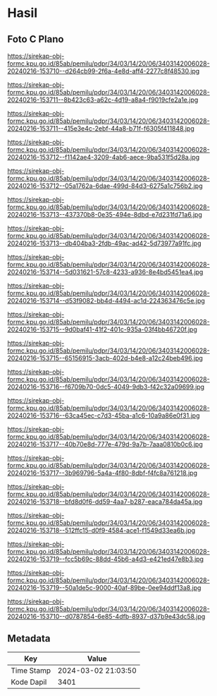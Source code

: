 # Hasil

## Foto C Plano

https://sirekap-obj-formc.kpu.go.id/85ab/pemilu/pdpr/34/03/14/20/06/3403142006028-20240216-153710--d264cb99-2f6a-4e8d-aff4-2277c8f48530.jpg

https://sirekap-obj-formc.kpu.go.id/85ab/pemilu/pdpr/34/03/14/20/06/3403142006028-20240216-153711--8b423c63-a62c-4d19-a8a4-f9019cfe2a1e.jpg

https://sirekap-obj-formc.kpu.go.id/85ab/pemilu/pdpr/34/03/14/20/06/3403142006028-20240216-153711--415e3e4c-2ebf-44a8-b71f-f6305f411848.jpg

https://sirekap-obj-formc.kpu.go.id/85ab/pemilu/pdpr/34/03/14/20/06/3403142006028-20240216-153712--f1142ae4-3209-4ab6-aece-9ba531f5d28a.jpg

https://sirekap-obj-formc.kpu.go.id/85ab/pemilu/pdpr/34/03/14/20/06/3403142006028-20240216-153712--05a1762a-6dae-499d-84d3-6275a1c756b2.jpg

https://sirekap-obj-formc.kpu.go.id/85ab/pemilu/pdpr/34/03/14/20/06/3403142006028-20240216-153713--437370b8-0e35-494e-8dbd-e7d231fd71a6.jpg

https://sirekap-obj-formc.kpu.go.id/85ab/pemilu/pdpr/34/03/14/20/06/3403142006028-20240216-153713--db404ba3-2fdb-49ac-ad42-5d73977a91fc.jpg

https://sirekap-obj-formc.kpu.go.id/85ab/pemilu/pdpr/34/03/14/20/06/3403142006028-20240216-153714--5d031621-57c8-4233-a936-8e4bd5451ea4.jpg

https://sirekap-obj-formc.kpu.go.id/85ab/pemilu/pdpr/34/03/14/20/06/3403142006028-20240216-153714--d53f9082-bb4d-4494-ac1d-224363476c5e.jpg

https://sirekap-obj-formc.kpu.go.id/85ab/pemilu/pdpr/34/03/14/20/06/3403142006028-20240216-153715--9d0baf41-41f2-401c-935a-03f4bb46720f.jpg

https://sirekap-obj-formc.kpu.go.id/85ab/pemilu/pdpr/34/03/14/20/06/3403142006028-20240216-153715--65156915-3acb-402d-b4e8-a12c24beb496.jpg

https://sirekap-obj-formc.kpu.go.id/85ab/pemilu/pdpr/34/03/14/20/06/3403142006028-20240216-153716--f6709b70-0dc5-4049-9db3-f42c32a09699.jpg

https://sirekap-obj-formc.kpu.go.id/85ab/pemilu/pdpr/34/03/14/20/06/3403142006028-20240216-153716--63ca45ec-c7d3-45ba-a1c6-10a9a86e0f31.jpg

https://sirekap-obj-formc.kpu.go.id/85ab/pemilu/pdpr/34/03/14/20/06/3403142006028-20240216-153717--40b70e8d-777e-479d-9a7b-7aaa0810b0c6.jpg

https://sirekap-obj-formc.kpu.go.id/85ab/pemilu/pdpr/34/03/14/20/06/3403142006028-20240216-153717--3b969796-5a4a-4f80-8dbf-f4fc8a761218.jpg

https://sirekap-obj-formc.kpu.go.id/85ab/pemilu/pdpr/34/03/14/20/06/3403142006028-20240216-153718--bfd8d0f6-dd59-4aa7-b287-eaca784da45a.jpg

https://sirekap-obj-formc.kpu.go.id/85ab/pemilu/pdpr/34/03/14/20/06/3403142006028-20240216-153718--512ffc15-d0f9-4584-ace1-f1549d33ea6b.jpg

https://sirekap-obj-formc.kpu.go.id/85ab/pemilu/pdpr/34/03/14/20/06/3403142006028-20240216-153719--fcc5b69c-88dd-45b6-a4d3-e421ed47e8b3.jpg

https://sirekap-obj-formc.kpu.go.id/85ab/pemilu/pdpr/34/03/14/20/06/3403142006028-20240216-153719--50a1de5c-9000-40af-89be-0ee94ddf13a8.jpg

https://sirekap-obj-formc.kpu.go.id/85ab/pemilu/pdpr/34/03/14/20/06/3403142006028-20240216-153710--d0787854-6e85-4dfb-8937-d37b9e43dc58.jpg


## Metadata

| Key        | Value               |
| ---------- | ------------------- |
| Time Stamp | 2024-03-02 21:03:50 |
| Kode Dapil | 3401                |



